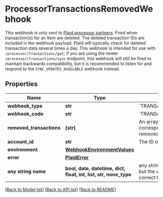 # ProcessorTransactionsRemovedWebhook

This webhook is only sent to [Plaid processor partners](https://plaid.com/docs/auth/partnerships/).  Fired when transaction(s) for an Item are deleted. The deleted transaction IDs are included in the webhook payload. Plaid will typically check for deleted transaction data several times a day.  This webhook is intended for use with `/processor/transactions/get`; if you are using the newer `/processor/transactions/sync` endpoint, this webhook will still be fired to maintain backwards compatibility, but it is recommended to listen for and respond to the `SYNC_UPDATES_AVAILABLE` webhook instead.

## Properties
Name | Type | Description | Notes
------------ | ------------- | ------------- | -------------
**webhook_type** | **str** | &#x60;TRANSACTIONS&#x60; | 
**webhook_code** | **str** | &#x60;TRANSACTIONS_REMOVED&#x60; | 
**removed_transactions** | **[str]** | An array of &#x60;transaction_ids&#x60; corresponding to the removed transactions | 
**account_id** | **str** | The ID of the account. | 
**environment** | [**WebhookEnvironmentValues**](WebhookEnvironmentValues.md) |  | 
**error** | [**PlaidError**](PlaidError.md) |  | [optional] 
**any string name** | **bool, date, datetime, dict, float, int, list, str, none_type** | any string name can be used but the value must be the correct type | [optional]

[[Back to Model list]](../README.md#documentation-for-models) [[Back to API list]](../README.md#documentation-for-api-endpoints) [[Back to README]](../README.md)


